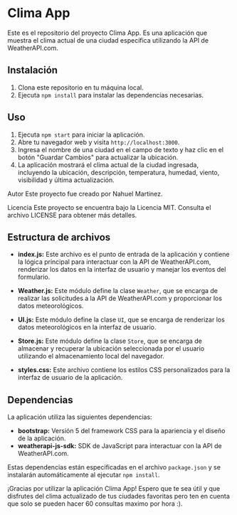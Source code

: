 # Clima App
Este es el repositorio del proyecto Clima App. Es una aplicación que muestra el clima actual de una ciudad específica utilizando la API de WeatherAPI.com.

## Instalación

1. Clona este repositorio en tu máquina local.
2. Ejecuta `npm install` para instalar las dependencias necesarias.

## Uso

1. Ejecuta `npm start` para iniciar la aplicación.
2. Abre tu navegador web y visita `http://localhost:3000`.
3. Ingresa el nombre de una ciudad en el campo de texto y haz clic en el botón "Guardar Cambios" para actualizar la ubicación.
4. La aplicación mostrará el clima actual de la ciudad ingresada, incluyendo la ubicación, descripción, temperatura, humedad, viento, visibilidad y última actualización.

Autor
Este proyecto fue creado por Nahuel Martinez.

Licencia
Este proyecto se encuentra bajo la Licencia MIT. Consulta el archivo LICENSE para obtener más detalles.

## Estructura de archivos

- **index.js:** Este archivo es el punto de entrada de la aplicación y contiene la lógica principal para interactuar con la API de WeatherAPI.com, renderizar los datos en la interfaz de usuario y manejar los eventos del formulario.

- **Weather.js:** Este módulo define la clase `Weather`, que se encarga de realizar las solicitudes a la API de WeatherAPI.com y proporcionar los datos meteorológicos.

- **UI.js:** Este módulo define la clase `UI`, que se encarga de renderizar los datos meteorológicos en la interfaz de usuario.

- **Store.js:** Este módulo define la clase `Store`, que se encarga de almacenar y recuperar la ubicación seleccionada por el usuario utilizando el almacenamiento local del navegador.

- **styles.css:** Este archivo contiene los estilos CSS personalizados para la interfaz de usuario de la aplicación.

## Dependencias

La aplicación utiliza las siguientes dependencias:

- **bootstrap:** Versión 5 del framework CSS para la apariencia y el diseño de la aplicación.
- **weatherapi-js-sdk:** SDK de JavaScript para interactuar con la API de WeatherAPI.com.

Estas dependencias están especificadas en el archivo `package.json` y se instalarán automáticamente al ejecutar `npm install`.

¡Gracias por utilizar la aplicación Clima App! Espero que te sea útil y que disfrutes del clima actualizado de tus ciudades favoritas pero ten en cuenta que solo se pueden hacer 60 consultas maximo por hora :).
